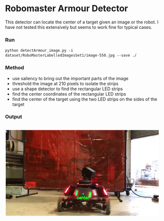 # Robomaster Armour Detector
This detector can locate the center of a target given an image or the robot. I have not tested this extensively but seems to work fine for typical cases.

### Run 
```
python detectArmour_image.py -i dataset/RoboMasterLabelledImagesSet1/image-550.jpg --save ./
```

### Method

- use saliency to bring out the important parts of the image
- threshold the image at 210 pixels to isolate the strips
- use a shape detector to find the rectangular LED strips
- find the center coordinates of the rectangular LED strips
- find the center of the target using the two LED strips on the sides of the target


### Output
<p align="center">
  <br>
  <img src="target.jpg" width="500">
</p>